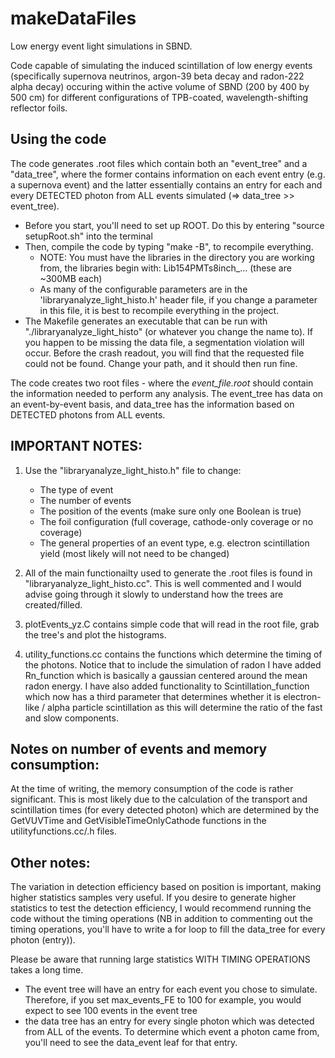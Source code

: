 # makeDataFiles
Low energy event light simulations in SBND.

Code capable of simulating the induced scintillation of low energy events (specifically supernova neutrinos, argon-39 beta decay and radon-222 alpha decay) occuring within the active volume of SBND (200 by 400 by 500 cm) for different configurations of TPB-coated, wavelength-shifting reflector foils.

## Using the code
The code generates .root files which contain both an "event_tree" and a "data_tree", where the former contains information on each event entry (e.g. a supernova event) and the latter essentially contains an entry for each and every DETECTED photon from ALL events simulated (=> data_tree >> event_tree).

* Before you start, you'll need to set up ROOT. Do this by entering "source setupRoot.sh" into the terminal
* Then, compile the code by typing "make -B", to recompile everything.
  * NOTE: You must have the libraries in the directory you are working from, the libraries begin with: Lib154PMTs8inch_... (these are ~300MB each)
  * As many of the configurable parameters are in the 'libraryanalyze_light_histo.h' header file, if you change a parameter in this file, it is best to recompile everything in the project.
* The Makefile generates an executable that can be run with "./libraryanalyze_light_histo" (or whatever you change the name to). If you happen to be missing the data file, a segmentation violation will occur. Before the crash readout, you will find that the requested file could not be found. Change your path, and it should then run fine.

The code creates two root files - where the *event_file.root* should contain the information needed to perform any analysis. The event_tree has data on an event-by-event basis, and data_tree has the information based on DETECTED photons from ALL events.

## IMPORTANT NOTES:
1.  Use the "libraryanalyze_light_histo.h" file to change:
	  - The type of event
	  - The number of events
	  - The position of the events (make sure only one Boolean is true)
	  - The foil configuration (full coverage, cathode-only coverage or no coverage)
	  - The general properties of an event type, e.g. electron scintillation yield (most likely will not need to be changed)

2. All of the main functionailty used to generate the .root files is found in "libraryanalyze_light_histo.cc". This is well commented and I would advise going through it slowly to understand how the trees are created/filled.

3. plotEvents_yz.C contains simple code that will read in the root file, grab the tree's and plot the histograms.

4. utility_functions.cc contains the functions which determine the timing of the photons. Notice that to include the simulation of radon I have added Rn_function which is basically a gaussian centered around the mean radon energy. I have also added functionality to Scintillation_function which now has a third parameter that determines whether it is electron-like / alpha particle scintillation as this will determine the ratio of the fast and slow components. 


## Notes on number of events and memory consumption:
At the time of writing, the memory consumption of the code is rather significant. This is most likely due to the calculation of the transport and scintillation times (for every detected photon) which are determined by the GetVUVTime and GetVisibleTimeOnlyCathode functions in the utilityfunctions.cc/.h files. 

## Other notes:
The variation in detection efficiency based on position is important, making higher statistics samples very useful. If you desire to generate higher statistics to test the detection efficiency, I would recommend running the code without the timing operations (NB in addition to commenting out the timing operations, you'll have to write a for loop to fill the data_tree for every photon (entry)).

Please be aware that running large statistics WITH TIMING OPERATIONS takes a long time.
- The event tree will have an entry for each event you chose to simulate. Therefore, if you set max_events_FE to 100 for example, you would expect to see
100 events in the event tree 
- the data tree has an entry for every single photon which was detected from ALL of the events. To determine which event a photon came from, you'll need
to see the data_event leaf for that entry. 
	  
